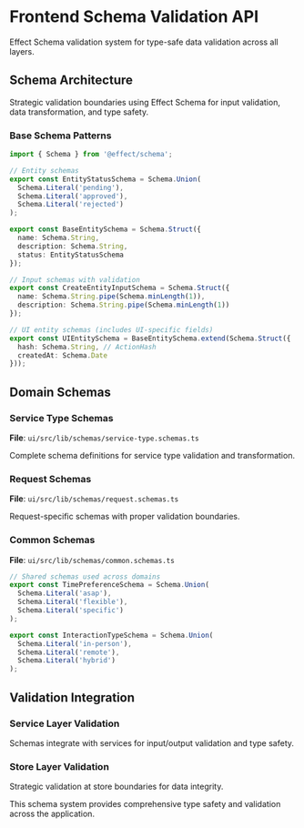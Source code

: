# Frontend Schema Validation API

Effect Schema validation system for type-safe data validation across all layers.

## Schema Architecture

Strategic validation boundaries using Effect Schema for input validation, data transformation, and type safety.

### Base Schema Patterns

```typescript
import { Schema } from '@effect/schema';

// Entity schemas
export const EntityStatusSchema = Schema.Union(
  Schema.Literal('pending'),
  Schema.Literal('approved'),
  Schema.Literal('rejected')
);

export const BaseEntitySchema = Schema.Struct({
  name: Schema.String,
  description: Schema.String,
  status: EntityStatusSchema
});

// Input schemas with validation
export const CreateEntityInputSchema = Schema.Struct({
  name: Schema.String.pipe(Schema.minLength(1)),
  description: Schema.String.pipe(Schema.minLength(1))
});

// UI entity schemas (includes UI-specific fields)
export const UIEntitySchema = BaseEntitySchema.extend(Schema.Struct({
  hash: Schema.String, // ActionHash
  createdAt: Schema.Date
}));
```

## Domain Schemas

### Service Type Schemas

**File**: `ui/src/lib/schemas/service-type.schemas.ts`

Complete schema definitions for service type validation and transformation.

### Request Schemas

**File**: `ui/src/lib/schemas/request.schemas.ts`

Request-specific schemas with proper validation boundaries.

### Common Schemas

**File**: `ui/src/lib/schemas/common.schemas.ts`

```typescript
// Shared schemas used across domains
export const TimePreferenceSchema = Schema.Union(
  Schema.Literal('asap'),
  Schema.Literal('flexible'),
  Schema.Literal('specific')
);

export const InteractionTypeSchema = Schema.Union(
  Schema.Literal('in-person'),
  Schema.Literal('remote'),
  Schema.Literal('hybrid')
);
```

## Validation Integration

### Service Layer Validation

Schemas integrate with services for input/output validation and type safety.

### Store Layer Validation

Strategic validation at store boundaries for data integrity.

This schema system provides comprehensive type safety and validation across the application.